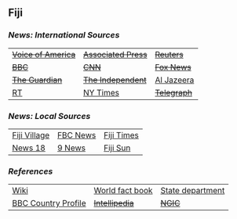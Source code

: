 ## Fiji ##

### _News: International Sources_ ###
|   |   |   |
| --- | --- | --- |
| [~~Voice of America~~]() | [~~Associated Press~~]() | [~~Reuters~~]() |
| [~~BBC~~]() | [~~CNN~~]() | [~~Fox News~~]() |
| [~~The Guardian~~]()  | [~~The Independent~~]() | [Al Jazeera](https://www.aljazeera.com/topics/country/fiji.html) |
| [RT](https://www.rt.com/tags/fiji-news/) | [NY Times](https://www.nytimes.com/topic/destination/fiji) | [~~Telegraph~~]() |

### _News: Local Sources_ ###
|   |   |   |
| --- | --- | --- |
| [Fiji Village](https://fijivillage.com/news/) | [FBC News](https://www.fbcnews.com.fj/) | [Fiji Times](https://www.fijitimes.com/category/news/) |
| [News 18](https://www.news18.com/newstopics/fiji.html) | [9 News](https://www.9news.com.au/fiji) | [Fiji Sun](http://fijisun.com.fj/category/news/) |


### _References_ ###
|   |   |   |
| --- | --- | --- |
| [Wiki](https://en.wikipedia.org/wiki/Fiji) | [World fact book](https://www.cia.gov/library/publications/the-world-factbook/geos/fj.html) | [State department](https://www.state.gov/countries-areas/fiji/) |
| [BBC Country Profile](https://www.bbc.co.uk/news/world-asia-pacific-14919067) | [~~Intellipedia~~]() | [~~NGIC~~]() |

